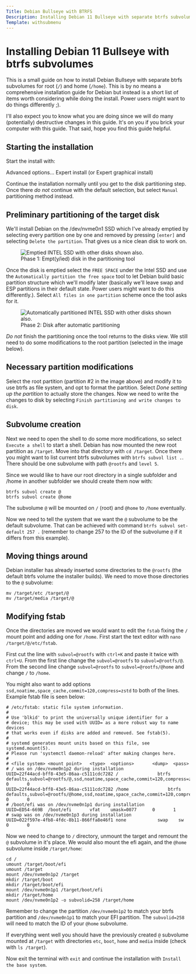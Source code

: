 ```yaml
---
Title: Debian Bullseye with BTRFS
Description: Installing Debian 11 Bullseye with separate btrfs subvolumes for root and home
Template: withsubmenu
---
```


# Installing Debian 11 Bullseye with btrfs subvolumes

This is a small guide on how to install Debian Bullseye with separate btrfs subvolumes for root (`/`) and home (`/home`). This is by no means a comprehensive installation guide for Debian but instead is a short list of items worth considering while doing the install. Power users might want to do things differently ;).

I'll also expect you to know what you are doing since we will do many (potentially) destructive changes in this guide. It's on you if you brick your computer with this guide. That said, hope you find this guide helpful.

## Starting the installation

Start the install with:

Advanced options... Expert install (or Expert graphical install)

Continue the installation normally until you get to the disk partitioning step. Once there *do not* continue with the default selection, but select `Manual` partitioning method instead.

## Preliminary partitioning of the target disk

We'll install Debian on the /dev/nvme0n1 SSD which I've already emptied by selecting every partition one by one and removed by pressing `[enter]` and selecting `Delete the partition`. That gives us a nice clean disk to work on.


<figure class="image">
  <picture>
    <img src="/assets/img/guides/empty-disk.jpg" alt="Emptied INTEL SSD with other disks shown also.">
  </picture>
  <figcaption>Phase 1: Empt(y/ied) disk in the partitioning tool</figcaption>
</figure>

Once the disk is emptied select the `FREE SPACE` under the Intel SSD and use the `Automatically partition the free space` tool to let Debian build basic partition structure which we'll modify later (basically we'll leave swap and ESP partitions in their default state. Power users might want to do this differently.). Select `All files in one partition` scheme once the tool asks for it.

<figure class="image">
  <picture>
    <img src="/assets/img/guides/disk-after-auto-partitioning.jpg" alt="Automatically partitioned INTEL SSD with other disks shown also.">
  </picture>
  <figcaption>Phase 2: Disk after automatic partitioning</figcaption>
</figure>

*Do not* finish the partitioning once the tool returns to the disks view. We still need to do some modifications to the root partition (selected in the image below).

## Necessary partition modifications

Select the root partition (partition #2 in the image above) and modify it to use btrfs as file system, and opt to format the partition. Select *Done setting up the partition* to actually store the changes. Now we need to write the changes to disk by selecting `Finish partitioning and write changes to disk`.

## Subvolume creation

Next we need to open the shell to do some more modifications, so select `Execute a shell` to start a shell. Debian has now mounted the new root partition as `/target`. Move into that directory with `cd /target`. Once there you might want to list current btrfs subvolumes with `btrfs subvol list .`. There should be one subvolume with path `@rootfs` and `level 5`.

Since we would like to have our root directory in a single subfolder and /home in another subfolder we should create them now with:
```
btrfs subvol create @
btrfs subvol create @home
```

The subvolume `@` will be mounted on `/` (root) and `@home` to `/home` eventually.

Now we need to tell the system that we want the `@` subvolume to be the default subvolume. That can be achieved with command `btrfs subvol set-default 257 .` (remember to change 257 to the ID of the subvolume `@` if it differs from this example).

## Moving things around

Debian installer has already inserted some directories to the `@rootfs` (the default btrfs volume the installer builds). We need to move those directories to the `@` subvolume:
```
mv /target/etc /target/@
mv /target/media /target/@
```

## Modifying fstab

Once the directories are moved we would want to edit the `fstab` fixing the `/` mount point and adding one for `/home`. First start the text editor with `nano /target/@/etc/fstab`.

First cut the line with `subvol=@rootfs` with `ctrl+K` and paste it twice with `ctrl+U`. From the first line change the `subvol=@rootfs` to `subvol=@rootfs/@`. From the second line change `subvol=@rootfs` to `subvol=@rootfs/@home` and change `/` to `/home`.

You might also want to add options `ssd,noatime,space_cache,commit=120,compress=zstd` to both of the lines. Example fstab file is seen below:

```
# /etc/fstab: static file system information.
#
# Use 'blkid' to print the universally unique identifier for a
# device; this may be used with UUID= as a more robust way to name devices
# that works even if disks are added and removed. See fstab(5).
#
# systemd generates mount units based on this file, see systemd.mount(5).
# Please run 'systemctl daemon-reload' after making changes here.
#
# <file system> <mount point>   <type>  <options>       <dump>  <pass>
# / was on /dev/nvme0n1p2 during installation
UUID=22f44acd-bff8-43e5-86aa-c5111cdc7282 /               btrfs   defaults,subvol=@rootfs/@,ssd,noatime,space_cache,commit=120,compress=zstd 0       0
UUID=22f44acd-bff8-43e5-86aa-c5111cdc7282 /home               btrfs   defaults,subvol=@rootfs/@home,ssd,noatime,space_cache,commit=120,compress=zstd 0       0
# /boot/efi was on /dev/nvme0n1p1 during installation
UUID=ED54-669B  /boot/efi       vfat    umask=0077      0       1
# swap was on /dev/nvme0n1p3 during installation
UUID=022f597e-4fb8-4fdc-8b11-866ffa8e46f1 none            swap    sw              0       0
```

Now we need to change to `/` directory, unmount the target and remount the `@` subvolume in it's place. We would also mount the efi again, and the `@home` subvolume inside `/target/home`:
```
cd /
umount /target/boot/efi
umount /target
mount /dev/nvme0n1p2 /target
mkdir /target/boot
mkdir /target/boot/efi
mount /dev/nvme0n1p1 /target/boot/efi
mkdir /target/home
mount /dev/nvme0n1p2 -o subvolid=258 /target/home
```

Remember to change the partition `/dev/nvme0n1p2` to match your btrfs partition and `/dev/nvme0n1p1` to match your EFI partition. The `subvolid=258` will need to match the ID of your `@home` subvolume.

If everything went well you should have the previously created `@` subvolume mounted at `/target` with directories `etc`, `boot`, `home` and `media` inside (check with `ls /target`).

Now exit the terminal with `exit` and continue the installation with `Install the base system`.
